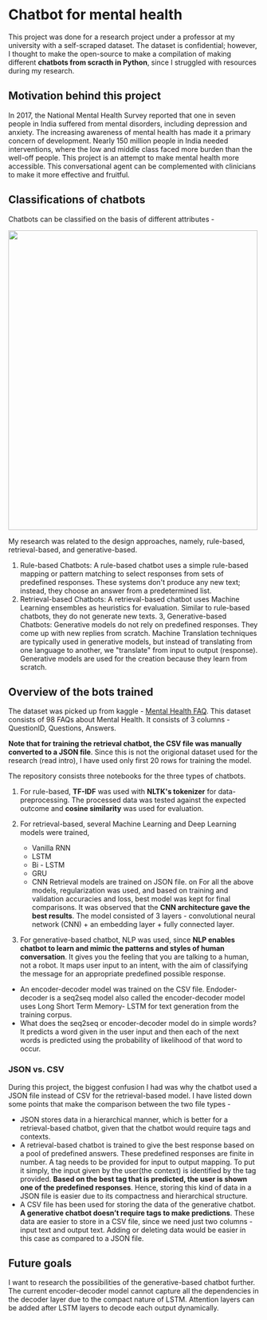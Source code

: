 # Chatbot for mental health

This project was done for a research project under a professor at my university with a self-scraped dataset.
The dataset is confidential; however, I thought to make the open-source to make a compilation of making different **chatbots from scracth in Python**, since I struggled with resources during my research. 

## Motivation behind this project

In 2017, the National Mental Health Survey reported that one in seven people in India suffered from mental disorders, including depression and anxiety. The increasing awareness of mental health has made it a primary concern of development. Nearly 150 million people in India needed interventions, where the low and middle class faced more burden than the well-off people. This project is an attempt to make mental health more accessible. This conversational agent can be complemented with clinicians to make it more effective and fruitful.
 

## Classifications of chatbots 

Chatbots can be classified on the basis of different attributes - 

<img src="https://github.com/pandeyanuradha/Chatbot-for-mental-health/blob/cf6ec506c29952048d698fbea18708cf275d66e7/classification.png" width="500" height="600">

My research was related to the design approaches, namely, rule-based, retrieval-based, and generative-based.

1. Rule-based Chatbots: A rule-based chatbot uses a simple rule-based mapping or pattern matching to select responses from sets of predefined responses. These systems don't produce any new text; instead, they choose an answer from a predetermined list.
2. Retrieval-based Chatbots: A retrieval-based chatbot uses Machine Learning ensembles as heuristics for evaluation. Similar to rule-based chatbots, they do not generate new texts.
3, Generative-based Chatbots: Generative models do not rely on predefined responses. They come up with new replies from scratch. Machine Translation techniques are typically used in generative models, but instead of translating from one language to another, we "translate" from input to output (response). Generative models are used for the creation because they learn from scratch.


## Overview of the bots trained 

The dataset was picked up from kaggle - [Mental Health FAQ](https://www.kaggle.com/narendrageek/mental-health-faq-for-chatbot). This dataset consists of 98 FAQs about Mental Health. It consists of 3 columns - QuestionID, Questions, Answers. 

**Note that for training the retrieval chatbot, the CSV file was manually converted to a JSON file**. Since this is not the origional dataset used for the research (read intro), I have used only first 20 rows for training the model.

The repository consists three notebooks for the three types of chatbots. 

1. For rule-based, **TF-IDF** was used with **NLTK's tokenizer** for data-preprocessing. The processed data was tested against the expected outcome and **cosine similarity** was used for evaluation. 
2. For retrieval-based, several Machine Learning and Deep Learning models were trained, 
   - Vanilla RNN
   - LSTM
   - Bi - LSTM 
   - GRU 
   - CNN
Retrieval models are trained on JSON file. on For all the above models, regularization was used, and based on training and validation accuracies and loss, best model was kept for final comparisons. 
It was observed that the **CNN architecture gave the best results**. The model consisted of 3 layers - convolutional neural network (CNN) + an embedding layer + fully connected layer. 

3. For generative-based chatbot, NLP was used, since **NLP enables chatbot to learn and mimic the patterns and styles of human conversation**. It gives you the feeling that you are talking to a human, not a robot. It maps user input to an intent, with the aim of classifying the message for an appropriate predefined possible response.
- An encoder-decoder model was trained on the CSV file. Endoder-decoder is a seq2seq model also called the encoder-decoder model uses Long Short Term Memory- LSTM for text generation from the training corpus.
- What does the seq2seq or encoder-decoder model do in simple words? It predicts a word given in the user input and then each of the next words is predicted using the probability of likelihood of that word to occur. 
  
### JSON vs. CSV
  
 During this project, the biggest confusion I had was why the chatbot used a JSON file instead of CSV for the retrieval-based model. I have listed down some points that make the comparison between the two file types -
 - JSON stores data in a hierarchical manner, which is better for a retrieval-based chatbot, given that the chatbot would require tags and contexts.
- A retrieval-based chatbot is trained to give the best response based on a pool of predefined answers. These predefined responses are finite in number. A tag needs to be provided for input to output mapping. To put it simply, the input given by the user(the context) is identified by the tag provided. **Based on the best tag that is predicted, the user is shown one of the predefined responses**. Hence, storing this kind of data in a JSON file is easier due to its compactness and hierarchical structure.
- A CSV file has been used for storing the data of the generative chatbot. **A generative chatbot doesn’t require tags to make predictions**. These data are easier to store in a CSV file, since we need just two columns - input text and output text. Adding or deleting data would be easier in this case as compared to a JSON file.

## Future goals

I want to research the possibilities of the generative-based chatbot further. The current encoder-decoder model cannot capture all the dependencies in the decoder layer due to the compact nature of LSTM. Attention layers can be added after LSTM layers to decode each output dynamically. 


  










